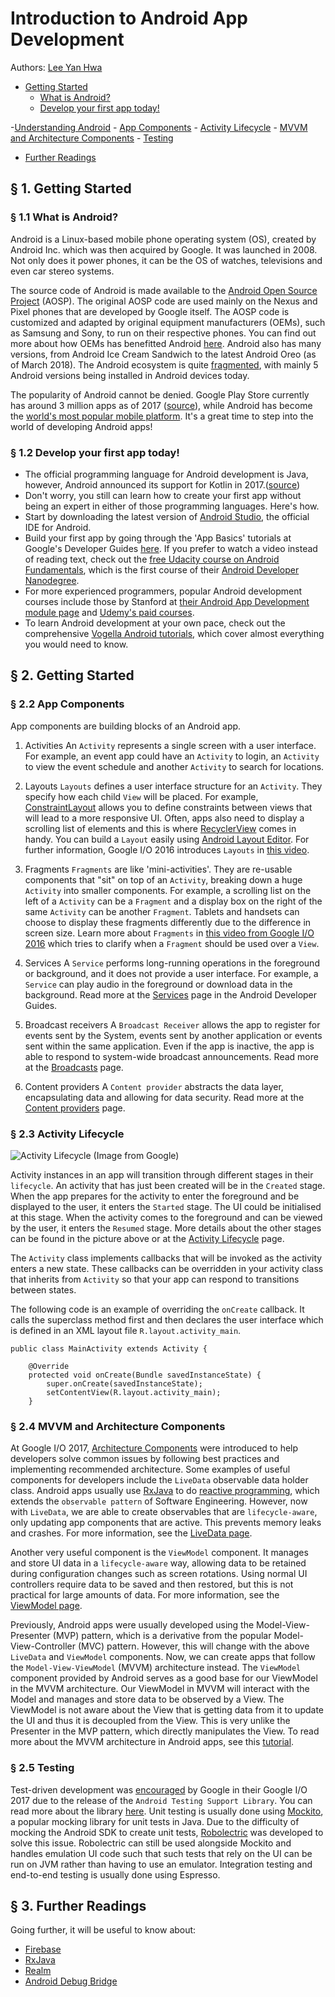 # Introduction to Android App Development

Authors: [Lee Yan Hwa](https://github.com/leeyh20)

- [Getting Started](#-1-getting-started)
    - [What is Android?](#-11-what-is-android)
    - [Develop your first app today!](#-12-develop-your-first-app-today)

-[Understanding Android](#-2-getting-started)
    - [App Components](#-22-app-components)
    - [Activity Lifecycle](#-23-activity-lifecycle)
    - [MVVM and Architecture Components](#-24-mvvm-and-architecture-components)
    - [Testing](#-25-testing)
- [Further Readings](#-3-further-readings)

## § 1. Getting Started

### § 1.1 What is Android?
Android is a Linux-based mobile phone operating system (OS), created by Android Inc. which was then acquired by Google. It was launched in 2008. Not only does it power phones, it can be the OS of watches, televisions and even car stereo systems.

The source code of Android is made available to the [Android Open Source Project](https://source.android.com/) (AOSP). The original AOSP code are used mainly on the Nexus and Pixel phones that are developed by Google itself. The AOSP code is customized and adapted by original equipment manufacturers (OEMs), such as Samsung and Sony, to run on their respective phones. You can find out more about how OEMs has benefitted Android [here](https://www.androidauthority.com/how-oem-skins-benefit-stock-android-773753/). Android also has many versions, from Android Ice Cream Sandwich to the latest Android Oreo (as of March 2018). The Android ecosystem is quite [fragmented](https://www.androidauthority.com/android-version-distribution-748439/), with mainly 5 Android versions being installed in Android devices today.


The popularity of Android cannot be denied. Google Play Store currently has around 3 million apps as of 2017 ([source](http://www.businessofapps.com/data/app-statistics/)), while Android has become the [world's most popular mobile platform](https://developer.android.com/about/android.html). It's a great time to step into the world of developing Android apps!

### § 1.2 Develop your first app today!

- The official programming language for Android development is Java, however, Android announced its support for Kotlin in 2017.([source](https://android-developers.googleblog.com/2017/05/android-announces-support-for-kotlin.html))
- Don't worry, you still can learn how to create your first app without being an expert in either of those programming languages. Here's how.
- Start by downloading the latest version of [Android Studio](https://developer.android.com/studio/index.html), the official IDE for Android.
- Build your first app by going through the 'App Basics' tutorials at Google's Developer Guides [here](https://developer.android.com/training/basics/firstapp/index.html). If you prefer to watch a video instead of reading text, check out the [free Udacity course on Android Fundamentals](https://www.udacity.com/course/new-android-fundamentals--ud851), which is the first course of their [Android Developer Nanodegree](https://www.udacity.com/course/android-developer-nanodegree-by-google--nd801).
- For more experienced programmers, popular Android development courses include those by Stanford at [their Android App Development module page](https://hackr.io/tutorial/android-app-development-by-stanford) and [Udemy's paid courses](https://www.udemy.com/courses/search/?q=android&src=ukw).
- To learn Android development at your own pace, check out the comprehensive [Vogella Android tutorials](http://www.vogella.com/tutorials/android.html), which cover almost everything you would need to know.

## § 2. Getting Started

### § 2.2 App Components

App components are building blocks of an Android app.
1. Activities
An `Activity` represents a single screen with a user interface. For example, an event app could have an `Activity` to login, an `Activity` to view the event schedule and another `Activity` to search for locations.

  1. Layouts
  `Layouts` defines a user interface structure for an `Activity`. They specify how each child   `View` will be placed. For example, [ConstraintLayout](https://developer.android.com/training/constraint-layout/index.html) allows you to define constraints between views that will lead to a more responsive UI. Often, apps also need to display a scrolling list of elements and this is where [RecyclerView](https://developer.android.com/guide/topics/ui/layout/recyclerview.html) comes in handy. You can build a `Layout` easily using [Android Layout Editor](https://developer.android.com/studio/write/layout-editor.html).
  For further information, Google I/O 2016 introduces `Layouts` in [this video](https://www.youtube.com/watch?v=sO9aX87hq9c&t=207s).
  2. Fragments
  `Fragments` are like 'mini-activities'. They are re-usable components that "sit" on top of an `Activity`, breaking down a huge `Activity` into smaller components. For example, a scrolling list on the left of a `Activity` can be a `Fragment` and a display box on the right of the same `Activity` can be another `Fragment`. Tablets and handsets can choose to display these fragments differently due to the difference in screen size. Learn more about `Fragments` in [this video from Google I/O 2016](https://www.youtube.com/watch?v=k3IT-IJ0J98&t=618s) which tries to clarify when a `Fragment` should be used over a `View`.


3. Services
A `Service` performs long-running operations in the foreground or background, and it does not provide a user interface. For example, a `Service` can play audio in the foreground or download data in the background. Read more at the [Services](https://developer.android.com/guide/components/services.html) page in the Android Developer Guides.
4. Broadcast receivers
A `Broadcast Receiver` allows the app to register for events sent by the System, events sent by another application or events sent within the same application. Even if the app is inactive, the app is able to respond to system-wide broadcast announcements. Read more at the [Broadcasts](https://developer.android.com/guide/components/broadcasts.html) page.
5. Content providers
A `Content provider` abstracts the data layer, encapsulating data and allowing for data security. Read more at the [Content providers](https://developer.android.com/guide/topics/providers/content-providers.html) page.

### § 2.3 Activity Lifecycle
![Activity Lifecycle](https://developer.android.com/guide/components/images/activity_lifecycle.png)
(Image from Google)

Activity instances in an app will transition through different stages in their `lifecycle`. An activity that has just been created will be in the `Created` stage. When the app prepares for the activity to enter the foreground and be displayed to the user, it enters the `Started` stage. The UI could be initialised at this stage. When the activity comes to the foreground and can be viewed by the user, it enters the `Resumed` stage. More details about the other stages can be found in the picture above or at the [Activity Lifecycle](https://developer.android.com/guide/components/activities/activity-lifecycle.html) page.

The `Activity` class implements callbacks that will be invoked as the activity enters a new state. These callbacks can be overridden in your activity class that inherits from `Activity` so that your app can respond to transitions between states.

The following code is an example of overriding the `onCreate` callback. It calls the superclass method first and then declares the user interface which is defined in an XML layout file `R.layout.activity_main`.

```
public class MainActivity extends Activity {

    @Override
    protected void onCreate(Bundle savedInstanceState) {
        super.onCreate(savedInstanceState);
        setContentView(R.layout.activity_main);
    }
```

### § 2.4 MVVM and Architecture Components
At Google I/O 2017, [Architecture Components](https://developer.android.com/topic/libraries/architecture/index.html) were introduced to help developers solve common issues by following best practices and implementing recommended architecture. Some examples of useful components for developers include the `LiveData` observable data holder class. Android apps usually use [RxJava](https://github.com/ReactiveX/RxJava/wiki/How-To-Use-RxJava) to do [reactive programming](https://blog.mindorks.com/rxjava-anatomy-what-is-rxjava-how-rxjava-is-designed-and-how-rxjava-works-d357b3aca586), which extends the `observable pattern` of Software Engineering. However, now with `LiveData`, we are able to create observables that are `lifecycle-aware`, only updating app components that are active. This prevents memory leaks and crashes. For more information, see the [LiveData page](https://developer.android.com/topic/libraries/architecture/livedata.html).

Another very useful component is the `ViewModel` component. It manages and store UI data in a `lifecycle-aware` way, allowing data to be retained during configuration changes such as screen rotations. Using normal UI controllers require data to be saved and then restored, but this is not practical for large amounts of data. For more information, see the [ViewModel page](https://developer.android.com/topic/libraries/architecture/viewmodel.html).

Previously, Android apps were usually developed using the Model-View-Presenter (MVP) pattern, which is a derivative from the popular Model-View-Controller (MVC) pattern. However, this will change with the above `LiveData` and `ViewModel` components. Now, we can create apps that follow the `Model-View-ViewModel` (MVVM) architecture instead. The `ViewModel` component provided by Android serves as a good base for our ViewModel in the MVVM architecture. Our ViewModel in MVVM will interact with the Model and manages and store data to be observed by a View. The ViewModel is not aware about the View that is getting data from it to update the UI and thus it is decoupled from the View. This is very unlike the Presenter in the MVP pattern, which directly manipulates the View. To read more about the MVVM architecture in Android apps, see this [tutorial](https://proandroiddev.com/mvvm-architecture-viewmodel-and-livedata-part-1-604f50cda1).


### § 2.5 Testing
Test-driven development was [encouraged](https://www.youtube.com/watch?v=pK7W5npkhho) by Google in their Google I/O 2017 due to the release of the `Android Testing Support Library`. You can read more about the library [here](https://developer.android.com/topic/libraries/testing-support-library/index.html). Unit testing is usually done using [Mockito](http://site.mockito.org/), a popular mocking library for unit tests in Java. Due to the difficulty of mocking the Android SDK to create unit tests, [Robolectric](http://robolectric.org/) was developed to solve this issue. Robolectric can still be used alongside Mockito and handles emulation UI code such that such tests that rely on the UI can be run on JVM rather than having to use an emulator. Integration testing and end-to-end testing is usually done using Espresso.


## § 3. Further Readings
Going further, it will be useful to know about:
*   [Firebase](https://firebase.google.com/)
*   [RxJava](https://medium.com/@kevalpatel2106/code-your-next-android-app-using-rxjava-d1db30ac9fcc)
*   [Realm](https://realm.io/)
*   [Android Debug Bridge](https://developer.android.com/studio/command-line/adb.html)
